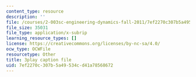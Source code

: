 ```yaml
---
content_type: resource
description: ''
file: /courses/2-003sc-engineering-dynamics-fall-2011/7ef2270c307b5a49534cd41a78568672_pYZMNOuRwk0.srt
file_size: 35031
file_type: application/x-subrip
learning_resource_types: []
license: https://creativecommons.org/licenses/by-nc-sa/4.0/
ocw_type: OCWFile
resourcetype: Other
title: 3play caption file
uid: 7ef2270c-307b-5a49-534c-d41a78568672
---
```

